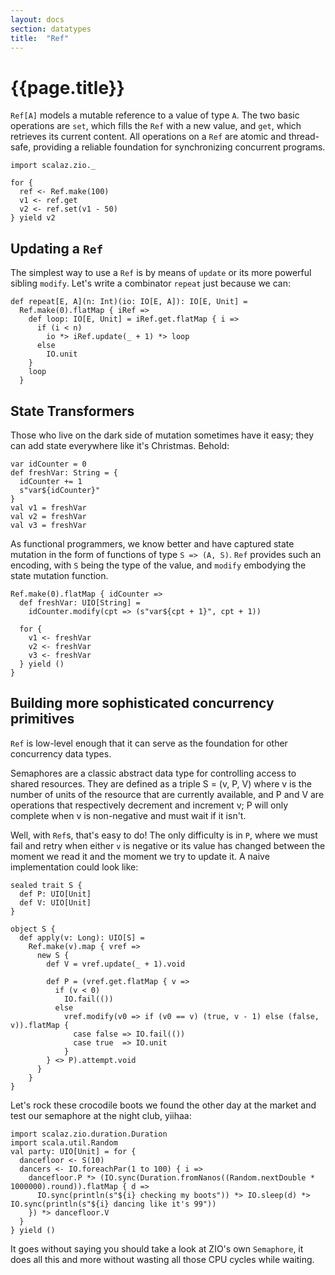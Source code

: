 ```yaml
---
layout: docs
section: datatypes
title:  "Ref"
---
```


# {{page.title}}

`Ref[A]` models a mutable reference to a value of type `A`. The two basic operations are `set`, which fills the `Ref` with a new value, and `get`, which retrieves its current content. All operations on a `Ref` are atomic and thread-safe, providing a reliable foundation for synchronizing concurrent programs.

```tut:silent
import scalaz.zio._

for {
  ref <- Ref.make(100)
  v1 <- ref.get
  v2 <- ref.set(v1 - 50)
} yield v2
```

## Updating a `Ref`

The simplest way to use a `Ref` is by means of `update` or its more powerful sibling `modify`. Let's write a combinator `repeat` just because we can:

```tut:silent
def repeat[E, A](n: Int)(io: IO[E, A]): IO[E, Unit] =
  Ref.make(0).flatMap { iRef =>
    def loop: IO[E, Unit] = iRef.get.flatMap { i =>
      if (i < n)
        io *> iRef.update(_ + 1) *> loop
      else
        IO.unit
    }
    loop
  }
```

## State Transformers

Those who live on the dark side of mutation sometimes have it easy; they can add state everywhere like it's Christmas. Behold:

```tut:silent
var idCounter = 0
def freshVar: String = {
  idCounter += 1
  s"var${idCounter}"
}
val v1 = freshVar
val v2 = freshVar
val v3 = freshVar
```

As functional programmers, we know better and have captured state mutation in the form of functions of type `S => (A, S)`. `Ref` provides such an encoding, with `S` being the type of the value, and `modify` embodying the state mutation function.

```tut:silent
Ref.make(0).flatMap { idCounter =>
  def freshVar: UIO[String] =
    idCounter.modify(cpt => (s"var${cpt + 1}", cpt + 1))

  for {
    v1 <- freshVar
    v2 <- freshVar
    v3 <- freshVar
  } yield ()
}
```

## Building more sophisticated concurrency primitives

`Ref` is low-level enough that it can serve as the foundation for other concurrency data types.

Semaphores are a classic abstract data type for controlling access to shared resources. They are defined as a triple S = (v, P, V) where v is the number of units of the resource that are currently available, and P and V are operations that respectively decrement and increment v; P will only complete when v is non-negative and must wait if it isn't.

Well, with `Ref`s, that's easy to do! The only difficulty is in `P`, where we must fail and retry when either `v` is negative or its value has changed between the moment we read it and the moment we try to update it. A naive implementation could look like:

```tut:silent
sealed trait S {
  def P: UIO[Unit]
  def V: UIO[Unit]
}

object S {
  def apply(v: Long): UIO[S] =
    Ref.make(v).map { vref =>
      new S {
        def V = vref.update(_ + 1).void

        def P = (vref.get.flatMap { v =>
          if (v < 0)
            IO.fail(())
          else
            vref.modify(v0 => if (v0 == v) (true, v - 1) else (false, v)).flatMap {
              case false => IO.fail(())
              case true  => IO.unit
            }
        } <> P).attempt.void
      }
    }
}
```

Let's rock these crocodile boots we found the other day at the market and test our semaphore at the night club, yiihaa:

```tut:silent
import scalaz.zio.duration.Duration
import scala.util.Random
val party: UIO[Unit] = for {
  dancefloor <- S(10)
  dancers <- IO.foreachPar(1 to 100) { i =>
    dancefloor.P *> (IO.sync(Duration.fromNanos((Random.nextDouble * 1000000).round)).flatMap { d =>
      IO.sync(println(s"${i} checking my boots")) *> IO.sleep(d) *> IO.sync(println(s"${i} dancing like it's 99"))
    }) *> dancefloor.V
  }
} yield ()
```

It goes without saying you should take a look at ZIO's own `Semaphore`, it does all this and more without wasting all those CPU cycles while waiting.
